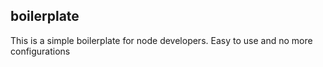## boilerplate

This is a simple boilerplate for node developers. Easy to use and no more configurations